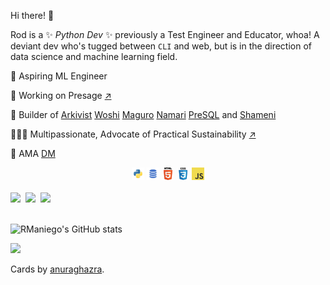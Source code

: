 Hi there! 👋

Rod is a ✨ _Python Dev_ ✨ previously a Test Engineer and Educator, whoa! A deviant dev who's tugged between `CLI` and web, but is in the direction of data science and machine learning field.

  💼 Aspiring ML Engineer
  
  🔮 Working on Presage [↗](https://presage.herokuapp.com/)
  
  🧰 Builder of [Arkivist](https://github.com/rmaniego/arkivist) [Woshi](https://github.com/rmaniego/woshi) [Maguro](https://github.com/rmaniego/maguro) [Namari](https://github.com/rmaniego/namari) [PreSQL](https://github.com/rmaniego/presql) and [Shameni](https://github.com/rmaniego/shameni)
  
  👨🏽‍🌾 Multipassionate, Advocate of Practical Sustainability [↗](https://www.youtube.com/c/LoyBukid)

  💬 AMA [DM](https://twitter.com/ethwxyz)
  
<div style="text-align: center;">
  <code><a href="#"><img src="https://raw.githubusercontent.com/github/explore/80688e429a7d4ef2fca1e82350fe8e3517d3494d/topics/python/python.png" width="20px"></a></code>
  <code><a href="#"><img src="https://raw.githubusercontent.com/github/explore/80688e429a7d4ef2fca1e82350fe8e3517d3494d/topics/sql/sql.png" width="20px"></a></code>
  <code><a href="#"><img src="https://raw.githubusercontent.com/github/explore/80688e429a7d4ef2fca1e82350fe8e3517d3494d/topics/html/html.png" width="20px"></a></code>
  <code><a href="#"><img src="https://raw.githubusercontent.com/github/explore/80688e429a7d4ef2fca1e82350fe8e3517d3494d/topics/css/css.png" width="20px"></a></code>
  <code><a href="#"><img src="https://raw.githubusercontent.com/github/explore/80688e429a7d4ef2fca1e82350fe8e3517d3494d/topics/javascript/javascript.png" height="20px"></a></code>
</div>

<br>

<div>
  <span><a href="https://www.linkedin.com/in/rodmaniego/"><img src="https://img.shields.io/badge/LinkedIn-0077B5?style=for-the-badge&logo=linkedin&logoColor=white" height="20px"></a><span>&nbsp;
  <span><a href="rodmaniego.wordpress.com/"><img src="https://img.shields.io/badge/Wordpress-21759B?style=for-the-badge&logo=wordpress&logoColor=white" height="20px"></a><span>&nbsp;
  <span><a href="https://www.hackerrank.com/rmaniego"><img src="https://img.shields.io/badge/-Hackerrank-2EC866?style=for-the-badge&logo=HackerRank&logoColor=white" height="20px"></a><span>&nbsp;
</div>

<br>

![RManiego's GitHub stats](https://github-readme-stats.vercel.app/api?username=rmaniego&show_icons=true&include_all_commits=true)

![](https://github-readme-stats.vercel.app/api/top-langs/?username=rmaniego&layout=compact&theme=buefy&hide_border=true)


Cards by [anuraghazra](https://github.com/anuraghazra/github-readme-stats).
